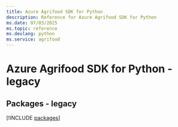 ```yaml
---
title: Azure Agrifood SDK for Python
description: Reference for Azure Agrifood SDK for Python
ms.date: 07/03/2025
ms.topic: reference
ms.devlang: python
ms.service: agrifood
---
```

# Azure Agrifood SDK for Python - legacy
## Packages - legacy
[!INCLUDE [packages](agrifood-index.md)]